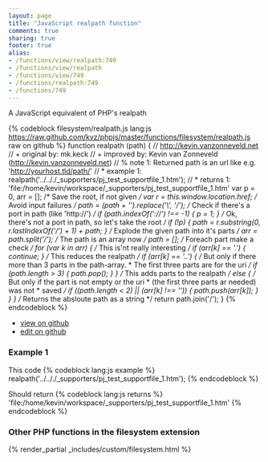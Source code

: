 ```yaml
---
layout: page
title: "JavaScript realpath function"
comments: true
sharing: true
footer: true
alias:
- /functions/view/realpath:749
- /functions/view/realpath
- /functions/view/749
- /functions/realpath:749
- /functions/749
---
```

<!-- Generated by Rakefile:build -->
A JavaScript equivalent of PHP's realpath

{% codeblock filesystem/realpath.js lang:js https://raw.github.com/kvz/phpjs/master/functions/filesystem/realpath.js raw on github %}
function realpath (path) {
  // http://kevin.vanzonneveld.net
  // +   original by: mk.keck
  // +   improved by: Kevin van Zonneveld (http://kevin.vanzonneveld.net)
  // %        note 1: Returned path is an url like e.g. 'http://yourhost.tld/path/'
  // *     example 1: realpath('../.././_supporters/pj_test_supportfile_1.htm');
  // *     returns 1: 'file:/home/kevin/workspace/_supporters/pj_test_supportfile_1.htm'
  var p = 0,
    arr = []; /* Save the root, if not given */
  var r = this.window.location.href; /* Avoid input failures */
  path = (path + '').replace('\\', '/'); /* Check if there's a port in path (like 'http://') */
  if (path.indexOf('://') !== -1) {
    p = 1;
  } /* Ok, there's not a port in path, so let's take the root */
  if (!p) {
    path = r.substring(0, r.lastIndexOf('/') + 1) + path;
  } /* Explode the given path into it's parts */
  arr = path.split('/'); /* The path is an array now */
  path = []; /* Foreach part make a check */
  for (var k in arr) { /* This is'nt really interesting */
    if (arr[k] == '.') {
      continue;
    } /* This reduces the realpath */
    if (arr[k] == '..') {
/* But only if there more than 3 parts in the path-array.
       * The first three parts are for the uri */
      if (path.length > 3) {
        path.pop();
      }
    } /* This adds parts to the realpath */
    else {
/* But only if the part is not empty or the uri
       * (the first three parts ar needed) was not
       * saved */
      if ((path.length < 2) || (arr[k] !== '')) {
        path.push(arr[k]);
      }
    }
  } /* Returns the absloute path as a string */
  return path.join('/');
}
{% endcodeblock %}

 - [view on github](https://github.com/kvz/phpjs/blob/master/functions/filesystem/realpath.js)
 - [edit on github](https://github.com/kvz/phpjs/edit/master/functions/filesystem/realpath.js)

### Example 1
This code
{% codeblock lang:js example %}
realpath('../.././_supporters/pj_test_supportfile_1.htm');
{% endcodeblock %}

Should return
{% codeblock lang:js returns %}
'file:/home/kevin/workspace/_supporters/pj_test_supportfile_1.htm'
{% endcodeblock %}


### Other PHP functions in the filesystem extension
{% render_partial _includes/custom/filesystem.html %}
